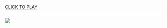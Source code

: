 
<a href="https://premium76.site?title=soccer_games_unblocked&ref=13M">CLICK TO PLAY</a></h3>
<hr>

<a href="https://premium76.site?title=soccer_games_unblocked&ref=13M"><img src="https://clearcache.store/games.png"></a>


